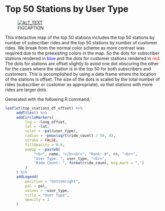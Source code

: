 # Top 50 Stations by User Type

<figure class="float-right">
  <a href="iTop_50_Stations_by_User_Type.html" target="_blank" title="Select image to open full sized chart">
  <img src="../thumbnail/thumbnail_top_50_stations.png" alt="ALT_TEXT">
  </a>
  <figcaption>
  FIGCAPTION
  </figcaption>
</figure>


This interactive map of the top 50 stations includes the top 50 stations by number of subscriber rides and the top 50 stations by number of customer rides. We break from the normal color scheme as more contrast was required due to the preexisting colors in the map. So the dots for subscriber stations rendered in <span style="color: blue;">blue</span> and the dots for customer stations rendered in <span style="color: red;">red</span>. The dots for stations are offset slightly to avoid one dot obscuring the other for the cases where the station is in the top 50 for both subscribers and customers. This is accomplished by using a data frame where the location of the stations is offset. The size of the dots is scaled by the total number of rides (subscriber or customer as appropriate), so that stations with more rides are larger dots.

Generated with the following R command;

```R
leaflet(top_stations_df_offset) %>%
     addTiles() %>%
     addCircleMarkers(
         lng = ~long_offset,
         lat = ~lat,
         color = ~pal(user_type),
         radius = ~pmax(sqrt(ride_count) / 50, 4),
         stroke = FALSE,
         fillOpacity = 0.8,
         popup = ~paste0(
             "<b>", name, "</b><br>", "Rank: #", rn, "<br>",
             "User Type: ", user_type, "<br>",
             "Ride Count: ", format(ride_count, big.mark = ",")
         )
     ) %>%
     addLegend(
         position = "bottomright",
         pal = pal,
         values = ~user_type,
         title = "User Type",
         opacity = 1
     )
```

